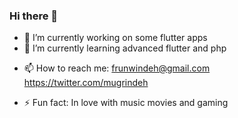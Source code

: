 ### Hi there 👋

<!--
**mugri-ndeh/mugri-ndeh** is a ✨ _special_ ✨ repository because its `README.md` (this file) appears on your GitHub profile.

Here are some ideas to get you started:-->

- 🔭 I’m currently working on some flutter apps
- 🌱 I’m currently learning advanced flutter and php
<!--- 👯 I’m looking to collaborate on ...
- 🤔 I’m looking for help with backend development
- 💬 Ask me about ...-->
- 📫 How to reach me: frunwindeh@gmail.com https://twitter.com/mugrindeh
<!--- 😄 Pronouns: ...-->
- ⚡ Fun fact: In love with music movies and gaming
